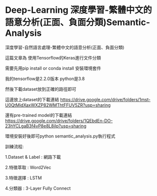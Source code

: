 # Deep-Learning 深度學習-繁體中文的語意分析(正面、負面分類)Semantic-Analysis

深度學習-自然語言處理-繁體中文的語意分析(正面、負面分類)

這篇文章為 使用Tensorflow的Keras進行文件分類

需要先用pip install or conda install 安裝環境套件

我的tensorflow是2.2.0版本
python是3.8 

然後下載dataset放到正確的路徑即可

這邊放上dataset的下載連結 https://drive.google.com/drive/folders/1mst-U0QtMidXaxWXZP82WMThtFFUV5ZR?usp=sharing

還有pre-trained model的下載連結 https://drive.google.com/drive/folders/1QEbdEn-DO-23hYCLgaB3f4vP8e8L8iIp?usp=sharing

環境安裝好後即可python semantic_analysis.py執行程式

訓練流程:

1.Dataset & Label : 網路下載

2.特徵萃取 : Word2Vec

3.特徵選擇 : LSTM

4.分類器 : 3-Layer Fully Connect
